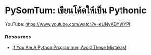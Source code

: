 # PySomTum: เขียนโค้ดให้เป็น Pythonic

YouTube: https://www.youtube.com/watch?v=eUNyKDYWYPI

### Resources

* [If You Are A Python Programmer, Avoid These Mistakes!](https://www.analyticsvidhya.com/blog/2021/06/if-you-are-a-python-programmer-avoid-these-mistakes/)
